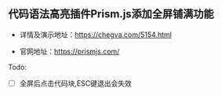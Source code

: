 ## 代码语法高亮插件Prism.js添加全屏铺满功能

- 详情及演示地址：https://chegva.com/5154.html

- 官网地址：https://prismjs.com/

Todo:

* [ ] 全屏后点击代码块,ESC键退出会失效


